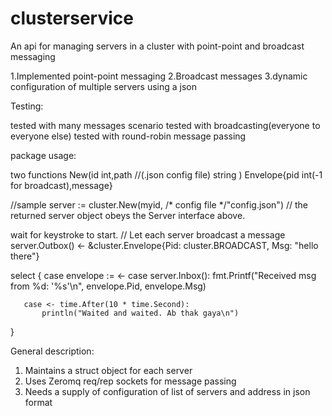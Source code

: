 clusterservice
==============

An api for managing servers in a cluster with point-point and broadcast messaging


1.Implemented point-point messaging
2.Broadcast messages
3.dynamic configuration of multiple servers using a json


Testing:

tested with many messages scenario
tested with broadcasting(everyone to everyone else)
tested with round-robin message passing


package usage:

two functions
New(id int,path //(.json config file) string )
Envelope{pid int(-1 for broadcast),message}


//sample
 server := cluster.New(myid, /* config file */"config.json")
   // the returned server object obeys the Server interface above.
  
   wait for keystroke to start.
   // Let each server broadcast a message
   server.Outbox() <- &cluster.Envelope{Pid: cluster.BROADCAST, Msg: "hello there"}
  
   select {
       case envelope := <- case server.Inbox(): 
           fmt.Printf("Received msg from %d: '%s'\n", envelope.Pid, envelope.Msg)
  
       case <- time.After(10 * time.Second): 
           println("Waited and waited. Ab thak gaya\n")
   }


General description:

1. Maintains a struct object for each server
2. Uses Zeromq req/rep sockets for message passing
3. Needs a supply of configuration of list of servers and address in json format


